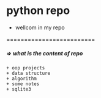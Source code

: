 # python repo
 + wellcom in my repo
 
=========================

##### => what is the content of repo
	+ oop projects
	+ data structure 
	+ algorithm
	+ some notes
	+ sqlite3	
